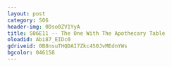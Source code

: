 ```yaml
---
layout: post 
category: S06 
header-img: 0Dso0ZV1YyA 
title: S06E11 -- The One With The Apothecary Table 
oloadid: Abi87_EIDc0 
gdriveid: 0B8nsuTHQDAI7Zkc4S0JvMEdnYWs 
bgcolor: 046158
--- 
```

<!--more--> 
